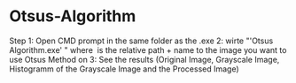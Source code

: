 # Otsus-Algorithm
Step 1: Open CMD prompt in the same folder as the .exe
     2: wirte "'Otsus Algorithm.exe' <image>" where <image> is the relative path + name to the image you want to use Otsus Method on
     3: See the results (Original Image, Grayscale Image, Histogramm of the Grayscale Image and the Processed Image)
